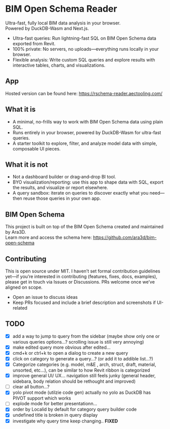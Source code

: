 # BIM Open Schema Reader

Ultra-fast, fully local BIM data analysis in your browser.  
Powered by DuckDB-Wasm and Next.js.

- Ultra-fast queries: Run lightning-fast SQL on BIM Open Schema data exported from Revit.
- 100% private: No servers, no uploads—everything runs locally in your browser.
- Flexible analysis: Write custom SQL queries and explore results with interactive tables, charts, and visualizations.

## App

Hosted version can be found here: https://rschema-reader.aectooling.com/

## What it is

- A minimal, no-frills way to work with BIM Open Schema data using plain SQL.
- Runs entirely in your browser, powered by DuckDB-Wasm for ultra-fast queries.
- A starter toolkit to explore, filter, and analyze model data with simple, composable UI pieces.

## What it is not

- Not a dashboard builder or drag‑and‑drop BI tool.
- BYO visualization/reporting: use this app to shape data with SQL, export the results, and visualize or report elsewhere.
- A query sandbox: iterate on queries to discover exactly what you need—then reuse those queries in your own app.

## BIM Open Schema

This project is built on top of the BIM Open Schema created and maintained by Ara3D.  
Learn more and access the schema here: https://github.com/ara3d/bim-open-schema

## Contributing

This is open source under MIT. I haven’t set formal contribution guidelines yet—if you’re interested in contributing (features, fixes, docs, examples), please get in touch via Issues or Discussions. PRs welcome once we’ve aligned on scope.

- Open an issue to discuss ideas
- Keep PRs focused and include a brief description and screenshots if UI-related

## TODO

- [x] add a way to jump to query from the sidebar (maybe show only one or various
      queries options...? scrolling issue is still very annoying)
- [x] make edited query more obvious after edited...
- [x] cmd+k or ctrl+k to open a dialog to create a new query
- [x] click on category to generate a query...? (or add it to addible list...?)
- [x] Categorize categories (e.g. model, m&E , arch, struct, draft, material, unsorted, etc...), can be similar to how Revit ribbon is categorized
- [x] improve general UI/ UX... navigation still feels junky (general header,
      sidebara, body relation should be rethought and improved)
- [ ] clear all button...?
- [x] yolo pivot mode (utilzie code gen) actually no yolo as DuckDB has PIVOT
      support which works
- [ ] explode mode for better presentationn...
- [x] order by Localid by default for category query builder code
- [x] undefined title is broken in query display
- [x] investigate why query time keep changing.. **FIXED**
